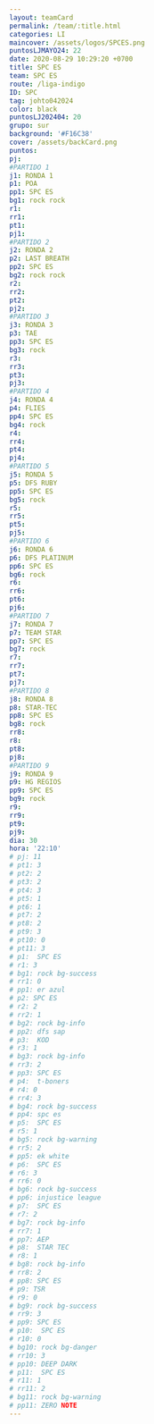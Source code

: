 ```yaml
---
layout: teamCard
permalink: /team/:title.html
categories: LI
maincover: /assets/logos/SPCES.png
puntosLJMAYO24: 22
date: 2020-08-29 10:29:20 +0700
title: SPC ES
team: SPC ES
route: /liga-indigo
ID: SPC
tag: johto042024
color: black
puntosLJ202404: 20
grupo: sur
background: '#F16C38'
cover: /assets/backCard.png
puntos: 
pj: 
#PARTIDO 1
j1: RONDA 1
p1: POA
pp1: SPC ES
bg1: rock rock
r1: 
rr1: 
pt1: 
pj1: 
#PARTIDO 2
j2: RONDA 2
p2: LAST BREATH
pp2: SPC ES
bg2: rock rock
r2: 
rr2: 
pt2: 
pj2: 
#PARTIDO 3
j3: RONDA 3
p3: TAE
pp3: SPC ES
bg3: rock
r3: 
rr3: 
pt3: 
pj3: 
#PARTIDO 4
j4: RONDA 4
p4: FLIES
pp4: SPC ES
bg4: rock 
r4: 
rr4: 
pt4: 
pj4: 
#PARTIDO 5
j5: RONDA 5
p5: DFS RUBY
pp5: SPC ES
bg5: rock 
r5: 
rr5: 
pt5: 
pj5: 
#PARTIDO 6
j6: RONDA 6
p6: DFS PLATINUM
pp6: SPC ES
bg6: rock 
r6: 
rr6: 
pt6: 
pj6: 
#PARTIDO 7
j7: RONDA 7
p7: TEAM STAR 
pp7: SPC ES
bg7: rock 
r7: 
rr7: 
pt7: 
pj7: 
#PARTIDO 8
j8: RONDA 8
p8: STAR-TEC
pp8: SPC ES
bg8: rock 
rr8: 
r8: 
pt8: 
pj8: 
#PARTIDO 9
j9: RONDA 9
p9: HG REGIOS
pp9: SPC ES
bg9: rock
r9: 
rr9: 
pt9: 
pj9: 
dia: 30
hora: '22:10'
# pj: 11
# pt1: 3
# pt2: 2
# pt3: 2
# pt4: 3
# pt5: 1
# pt6: 1
# pt7: 2
# pt8: 2
# pt9: 3
# pt10: 0
# pt11: 3
# p1:  SPC ES
# r1: 3
# bg1: rock bg-success
# rr1: 0
# pp1: er azul
# p2: SPC ES
# r2: 2
# rr2: 1
# bg2: rock bg-info
# pp2: dfs sap
# p3:  KOD
# r3: 1
# bg3: rock bg-info
# rr3: 2
# pp3: SPC ES
# p4:  t-boners
# r4: 0
# rr4: 3
# bg4: rock bg-success
# pp4: spc es
# p5:  SPC ES
# r5: 1
# bg5: rock bg-warning
# rr5: 2
# pp5: ek white
# p6:  SPC ES
# r6: 3
# rr6: 0
# bg6: rock bg-success
# pp6: injustice league
# p7:  SPC ES
# r7: 2
# bg7: rock bg-info
# rr7: 1
# pp7: AEP
# p8:  STAR TEC
# r8: 1
# bg8: rock bg-info
# rr8: 2
# pp8: SPC ES
# p9: TSR
# r9: 0
# bg9: rock bg-success
# rr9: 3
# pp9: SPC ES
# p10:  SPC ES
# r10: 0
# bg10: rock bg-danger
# rr10: 3
# pp10: DEEP DARK
# p11:  SPC ES
# r11: 1
# rr11: 2
# bg11: rock bg-warning
# pp11: ZERO NOTE
---
```



